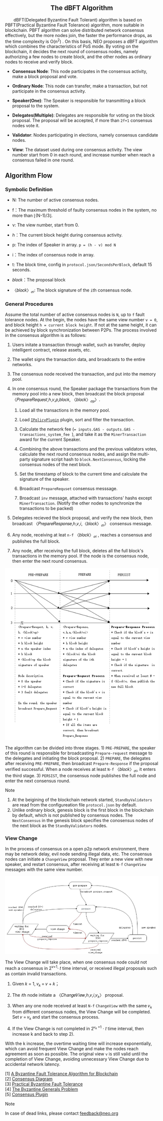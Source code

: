 <center><h2> The dBFT Algorithm </h2></center>

&emsp;&emsp;dBFT(Delegated Byzantine Fault Tolerant) algorithm is based on PBFT(Practical Byzantine Fault Tolerance) algorithm, more suitable in blockchain. PBFT algorithm can solve distributed network consensus effectively, but the more nodes join, the faster the performance drops, as the time complexity is O(n<sup>2</sup>) . On this basis, NEO proposes a dBFT algorithm which combines the characteristics of PoS mode. By voting on the blockchain, it decides the next round of consensus nodes, namely authorizing a few nodes to create block, and the other nodes as ordinary nodes to receive and verify block.


* **Consensus Node**: This node participates in the consensus activity, make a block proposal and vote.

* **Ordinary Node**: This node can transfer, make a transaction, but not participate in the consensus activity.

* **Speaker(One)**: The Speaker is responsible for transmitting a block proposal to the system.

* **Delegates(Multiple)**: Delegates are responsible for voting on the block proposal. The proposal will be accepted, if more than `2f+1` consensus nodes vote it.

* **Validator**: Nodes participating in elections, namely consensus candidate nodes.

* **View**: The dataset used during one consensus activity. The view number start from 0 in each round, and increase number when reach a consensus failed in one round.


## Algorithm Flow

 
### Symbolic Definition

- N: The number of active consensus nodes.

- f：The maximum threshold of faulty consensus nodes in the system, no more than ⌊(N-1)/3⌋.

- v: The view number, start from 0.

- ℎ：The current block height during consensus activity.

- p: The index of Speaker in array. `p = (h - v) mod N`

- i：The index of consensus node in array. 

- t: The block time, config in `protocol.json/SecondsPerBlock`, default 15 seconds.

- 𝑏𝑙𝑜𝑐𝑘：The proposal block

- 〈𝑏𝑙𝑜𝑐𝑘〉<sub>𝜎𝑖</sub>: The block signature of the `i`th consensus node.

### General Procedures


Assume the total number of active consensus nodes is `N`, up to `f` fault tolerance nodes. At the begin, the nodes have the same view number `v = 0`, and block height `h = current block height`. If not at the same height, it can be achieved by block synchronization between P2Ps. The process involved in the consensus algorithm is as follows:

1. Users initate a transaction through wallet, such as transfer, deploy intelligent contract, release assets, etc.

2. The wallet signs the transaction data, and broadcasts to the entire networks.

3. The consensus node received the transaction, and put into the memory pool.

4. In one consensus round, the Speaker package the transactions from the memory pool into a new block,  then broadcast the block proposal 〈𝑃𝑟𝑒𝑝𝑎𝑟𝑒𝑅𝑒𝑞𝑢𝑒𝑠𝑡,ℎ,𝑣,𝑝,𝑏𝑙𝑜𝑐𝑘,
〈𝑏𝑙𝑜𝑐𝑘〉<sub>𝜎𝑝</sub>〉. 

   1. Load all the transactions in the memory pool.

   2. Load [`IPolicyPlugin`](https://github.com/neo-project/neo-plugins) plugin, sort and filter the transaction.
   
   3. Calculate the network fee (`= inputs.GAS - outputs.GAS - transactions_system_fee `), and take it as the `MinerTransaction` award for the current Speaker.

   4. Combining the above transactions and the previous validators votes, calculate the next round consensus nodes, and assign the multi-party signature script hash to `block.NextConsensus`, locking the consensus nodes of the next block.

   5.  Set the timestamp of block to the current time and calculate the signature of the speaker.
   
   6. Broadcast `PrepareRequset` consensus messsage.

   7. Broadcast `inv` message, attached with transactions' hashs except `MinerTransaction`. (Notify the other nodes to synchronize the transactions to be packed)

5. Delegates recieved the block proposal, and verify the new block, then broadcast 〈𝑃𝑟𝑒𝑝𝑎𝑟𝑒𝑅𝑒𝑠𝑝𝑜𝑛𝑠𝑒,ℎ,𝑣,𝑖,〈𝑏𝑙𝑜𝑐𝑘〉<sub>𝜎𝑖</sub>〉 consensus message.


6. Any node, receiving at leat `n-f` 〈𝑏𝑙𝑜𝑐𝑘〉<sub>𝜎𝑖</sub> , reaches a consensus and publishes the full block.

7. Any node, after receiving the full block, deletes all the full block's transactions in the memory pool. If the node is the consensus node, then enter the next round consensus.


[![dbft_two_phase](../../images/consensus/dbft_two_phase_en.jpg)](../../images/consensus/dbft_two_phase_en.jpg)

The algorithm can be divided into three stages. 1) `PRE-PREPARE`, the speaker of this round is responsible for broadcasting `Prepare-request` message to the delegates and initiating the block proposal. 2) `PREPARE`, the delegates after receiving `PRE-PREPARE`, then broadcast `Prepare-Response` if the proposal verified successful. When a node receives at least `N-f` 〈𝑏𝑙𝑜𝑐𝑘〉<sub>𝜎𝑖</sub>, it enters the third stage. 3) `PERSIST`, the consensus node publishes the full node and enter the next consensus round.

> [!Note]
> 1. At the beigining of the blockchain network started, `StandbyValidators` are read from the configureation file `protocol.json` by default.
> 2. Unlike ordinary block, genesis block is the first block in the blockchain by default, which is not published by consensus nodes. The `NextConsensus` in the genesis block specifies the conosensus nodes of the next block as the `StandbyValidators` nodes.

### View Change

In the process of consensus on a open p2p network environment, there may be network delay, evil node sending illegal data, etc. The consensus nodes can initiate a `ChangeView` proposal. They enter a new view with new speaker, and restart consensus, after receiving at least `N-f` `ChangeView` messages with the same view number.

[![dbft_state_graph](../../images/consensus/dbft_state_graph.jpg)](../../images/consensus/dbft_state_graph.jpg)

The View Change will take place, when one consensus node could not reach a consensus in 2<sup>v+1</sup>⋅ 𝑡  time interval, or received illegal proposals such as contain invalid transactions.

1. Given 𝑘 = 1, 𝑣<sub>𝑘 </sub>= 𝑣 + 𝑘； 

2. The `𝑖`th node initiate a 〈𝐶ℎ𝑎𝑛𝑔𝑒𝑉𝑖𝑒𝑤,ℎ,𝑣,𝑖,𝑣<sub>𝑘</sub>〉 proposal.

3. When any one node received at least `N-f` `ChangeView` with the same 𝑣<sub>𝑘</sub> from different consensus nodes, the View Change will be completed. Set 𝑣 = 𝑣<sub>𝑘</sub> and start the consensus process.

4. If the View Change is not completed in 2<sup>𝑣<sub>𝑘 </sub>+1</sup> ⋅ 𝑡 time interval, then increase k and back to step 2).


With the k increase, the overtime waiting time will increase exponentially, which can avoid frequent View Change and make the nodes reach agreement as soon as possible. The original view `v` is still valid until the completion of View Change, avoiding unnecessary View Change due to accidental network latency.

[1] [A Byzantine Fault Tolerance Algorithm for Blockchain](http://docs.neo.org/zh-cn/basic/consensus/whitepaper.html)<br/>
[2] [Consensus Diagram](http://docs.neo.org/zh-cn/basic/consensus/consensus.html)<br/>
[3] [Practical Byzantine Fault Tolerance](http://pmg.csail.mit.edu/papers/osdi99.pdf)<br/>
[4] [The Byzantine Generals Problem](https://www.microsoft.com/en-us/research/wp-content/uploads/2016/12/The-Byzantine-Generals-Problem.pdf)<br/>
[5] [Consensus Plugin](https://github.com/neo-project/neo-plugins)



> [!NOTE]
> In case of dead links, please contact <feedback@neo.org>


